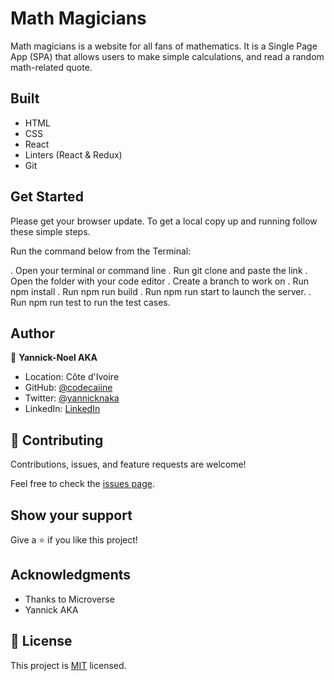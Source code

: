 # Math Magicians

Math magicians is a website for all fans of mathematics. It is a Single Page App (SPA) that allows users to make simple calculations, and read a random math-related quote.
## Built 
- HTML
- CSS
- React
- Linters (React & Redux)
- Git

## Get Started

Please get your browser update.
To get a local copy up and running follow these simple steps.

Run the command below from the Terminal:

.  Open your terminal or command line
.  Run git clone and paste the link
.  Open the folder with your code editor
.  Create a branch to work on
.  Run npm install
.  Run npm run build
.  Run npm run start to launch the server.
.  Run npm run test to run the test cases.


## Author

👤 **Yannick-Noel AKA**

- Location: Côte d'Ivoire
- GitHub: [@codecaiine](https://github.com/codecaiine)
- Twitter: [@yannicknaka](https://twitter.com/yannicknaka)
- LinkedIn: [LinkedIn](https://www.linkedin.com/in/yannick-no%C3%ABl-aka/)

## 🤝 Contributing

Contributions, issues, and feature requests are welcome!

Feel free to check the [issues page](https://github.com/codecaiine/math-magicians/issues).

## Show your support

Give a ⭐️ if you like this project!

## Acknowledgments

- Thanks to Microverse
- Yannick AKA


## 📝 License

This project is [MIT](./MIT.md) licensed.
